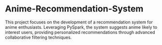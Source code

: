 # Anime-Recommendation-System
This project focuses on the development of a recommendation system for anime enthusiasts. Leveraging PySpark, the system suggests anime likely to interest users, providing personalized recommendations through advanced collaborative filtering techniques.
